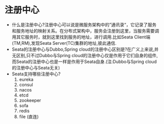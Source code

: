 # 注册中心

- 什么是注册中心?注册中心可以说是微服务架构中的”通讯录“，它记录了服务和服务地址的映射关系。在分布式架构中，服务会注册到这里，当服务需要调用其它服务时，就到这里找到服务的地址，进行调用.比如Seata Client端(TM,RM),发现Seata Server(TC)集群的地址,彼此通信.
- Seata的注册中心与Dubbo,Spring cloud的注册中心区别是?在广义上来说,并无区别,只不过Dubbo与Spring cloud的注册中心仅是作用于它们自身的组件,而Seata的注册中心也是一样是作用于Seata自身.(注:Dubbo与Spring cloud的注册中心与Seata无关)
- Seata支持哪些注册中心?
  1. eureka
  2. consul
  3. nacos
  4. etcd
  5. zookeeper
  6. sofa 
  7. redis 
  8. file (直连)

